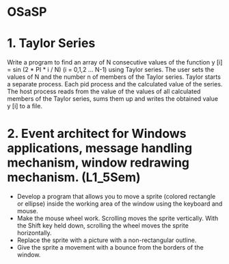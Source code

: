 # OSaSP
# 1. Taylor Series
Write a program to find an array of N consecutive values of the function y [i] = sin (2 * PI * i / N) (i = 0,1,2 ... N-1) using Taylor series. The user sets the values of N and the number n of members of the Taylor series. Taylor starts a separate process. Each pid process and the calculated value of the series. The host process reads from the value of the values of all calculated members of the Taylor series, sums them up and writes the obtained value y [i] to a file.

# 2. Event architect for Windows applications, message handling mechanism, window redrawing mechanism. (L1_5Sem)
- Develop a program that allows you to move a sprite (colored rectangle or ellipse) inside the working area of the window using the keyboard and mouse.
- Make the mouse wheel work. Scrolling moves the sprite vertically. With the Shift key held down, scrolling the wheel moves the sprite horizontally.
- Replace the sprite with a picture with a non-rectangular outline.
- Give the sprite a movement with a bounce from the borders of the window.
